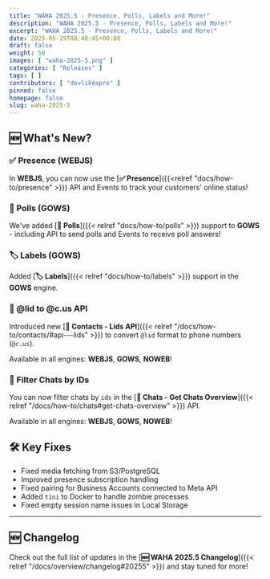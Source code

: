 ```yaml
---
title: "WAHA 2025.5 - Presence, Polls, Labels and More!"
description: "WAHA 2025.5 - Presence, Polls, Labels and More!"
excerpt: "WAHA 2025.5 - Presence, Polls, Labels and More!"
date: 2025-05-29T08:48:45+00:00
draft: false
weight: 50
images: [ "waha-2025-5.png" ]
categories: [ "Releases" ]
tags: [ ]
contributors: [ "devlikeapro" ]
pinned: false
homepage: false
slug: waha-2025-5
---
```


## 🆕 What's New?

### ✅ Presence (WEBJS)

In **WEBJS**, you can now use the
[**✅ Presence**]({{<relref "docs/how-to/presence" >}}) API and Events
to track your customers' online status!

### 📶 Polls (GOWS)

We've added [**📶 Polls**]({{< relref "docs/how-to/polls" >}}) support to **GOWS** -
including API to send polls and Events to receive poll answers!

### 🏷️ Labels (GOWS)

Added [**🏷️ Labels**]({{< relref "docs/how-to/labels" >}}) support in the **GOWS** engine.

### 👤 @lid to @c.us API

Introduced new
[**👤 Contacts - Lids API**]({{< relref "/docs/how-to/contacts/#api---lids" >}})
to convert `@lid` format to phone numbers (`@c.us`).

Available in all engines: **WEBJS**, **GOWS**, **NOWEB**!

### 💬  Filter Chats by IDs

You can now filter chats by `ids` in the 
[**💬 Chats - Get Chats Overview**]({{< relref "/docs/how-to/chats#get-chats-overview" >}}) API.

Available in all engines: **WEBJS**, **GOWS**, **NOWEB**!

## 🛠️ Key Fixes

- Fixed media fetching from S3/PostgreSQL
- Improved presence subscription handling
- Fixed pairing for Business Accounts connected to Meta API
- Added `tini` to Docker to handle zombie processes
- Fixed empty session name issues in Local Storage

---

## 🆕 Changelog
Check out the full list of updates in the [**🆕 WAHA 2025.5 Changelog**]({{< relref "/docs/overview/changelog#20255" >}}) and stay tuned for more!
